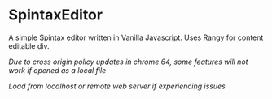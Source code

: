 # SpintaxEditor

A simple Spintax editor written in Vanilla Javascript. Uses Rangy for content editable div.

_Due to cross origin policy updates in chrome 64, some features will not work if opened as a local file_

_Load from localhost or remote web server if experiencing issues_
